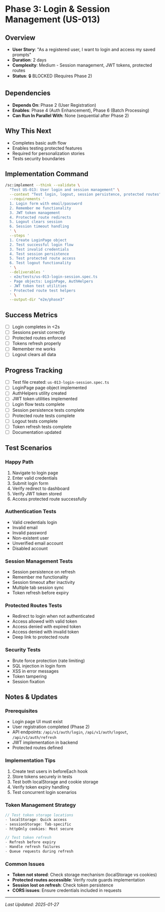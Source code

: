 # Phase 3: Login & Session Management (US-013)

## Overview
- **User Story**: "As a registered user, I want to login and access my saved prompts"
- **Duration**: 2 days
- **Complexity**: Medium - Session management, JWT tokens, protected routes
- **Status**: 🔒 BLOCKED (Requires Phase 2)

## Dependencies
- **Depends On**: Phase 2 (User Registration)
- **Enables**: Phase 4 (Auth Enhancement), Phase 6 (Batch Processing)
- **Can Run In Parallel With**: None (sequential after Phase 2)

## Why This Next
- Completes basic auth flow
- Enables testing protected features
- Required for personalization stories
- Tests security boundaries

## Implementation Command
```bash
/sc:implement --think --validate \
  "Test US-013: User login and session management" \
  --context "Test login, logout, session persistence, protected routes" \
  --requirements '
  1. Login form with email/password
  2. Remember me functionality
  3. JWT token management
  4. Protected route redirects
  5. Logout clears session
  6. Session timeout handling
  ' \
  --steps '
  1. Create LoginPage object
  2. Test successful login flow
  3. Test invalid credentials
  4. Test session persistence
  5. Test protected route access
  6. Test logout functionality
  ' \
  --deliverables '
  - e2e/tests/us-013-login-session.spec.ts
  - Page objects: LoginPage, AuthHelpers
  - JWT token test utilities
  - Protected route test helpers
  ' \
  --output-dir "e2e/phase3"
```

## Success Metrics
- [ ] Login completes in <2s
- [ ] Sessions persist correctly
- [ ] Protected routes enforced
- [ ] Tokens refresh properly
- [ ] Remember me works
- [ ] Logout clears all data

## Progress Tracking
- [ ] Test file created: `us-013-login-session.spec.ts`
- [ ] LoginPage page object implemented
- [ ] AuthHelpers utility created
- [ ] JWT token utilities implemented
- [ ] Login flow tests complete
- [ ] Session persistence tests complete
- [ ] Protected route tests complete
- [ ] Logout tests complete
- [ ] Token refresh tests complete
- [ ] Documentation updated

## Test Scenarios

### Happy Path
1. Navigate to login page
2. Enter valid credentials
3. Submit login form
4. Verify redirect to dashboard
5. Verify JWT token stored
6. Access protected route successfully

### Authentication Tests
- Valid credentials login
- Invalid email
- Invalid password
- Non-existent user
- Unverified email account
- Disabled account

### Session Management Tests
- Session persistence on refresh
- Remember me functionality
- Session timeout after inactivity
- Multiple tab session sync
- Token refresh before expiry

### Protected Routes Tests
- Redirect to login when not authenticated
- Access allowed with valid token
- Access denied with expired token
- Access denied with invalid token
- Deep link to protected route

### Security Tests
- Brute force protection (rate limiting)
- SQL injection in login form
- XSS in error messages
- Token tampering
- Session fixation

## Notes & Updates

### Prerequisites
- Login page UI must exist
- User registration completed (Phase 2)
- API endpoints: `/api/v1/auth/login`, `/api/v1/auth/logout`, `/api/v1/auth/refresh`
- JWT implementation in backend
- Protected routes defined

### Implementation Tips
1. Create test users in beforeEach hook
2. Store tokens securely in tests
3. Test both localStorage and cookie storage
4. Verify token expiry handling
5. Test concurrent login scenarios

### Token Management Strategy
```javascript
// Test token storage locations
- localStorage: Quick access
- sessionStorage: Tab-specific
- httpOnly cookies: Most secure

// Test token refresh
- Refresh before expiry
- Handle refresh failures
- Queue requests during refresh
```

### Common Issues
- **Token not stored**: Check storage mechanism (localStorage vs cookies)
- **Protected routes accessible**: Verify route guards implementation
- **Session lost on refresh**: Check token persistence
- **CORS issues**: Ensure credentials included in requests

---

*Last Updated: 2025-01-27*